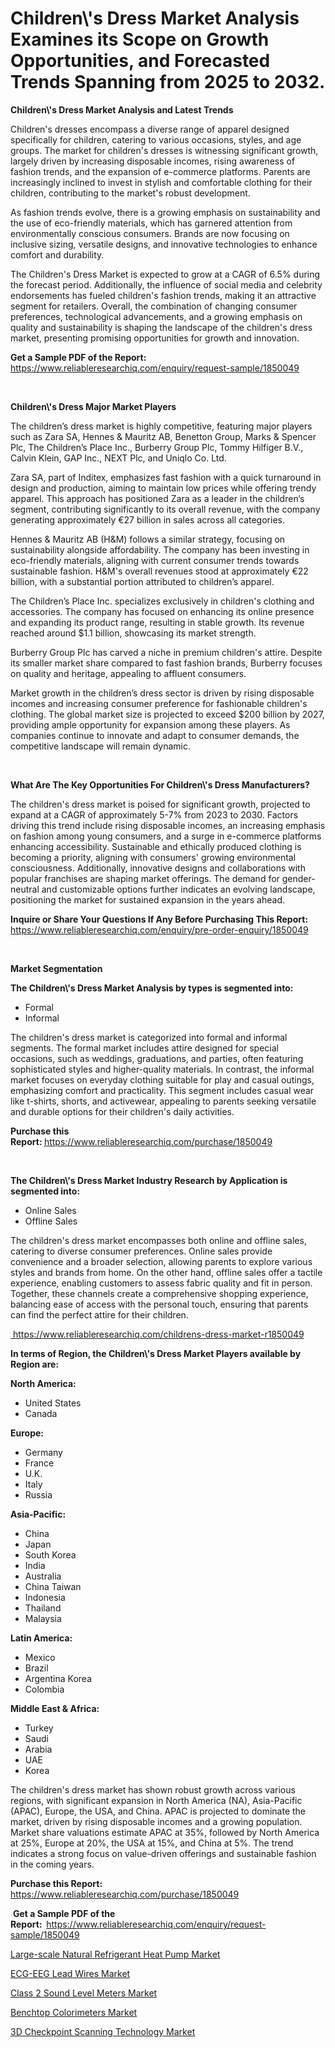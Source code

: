 <p><h1>Children\'s Dress Market Analysis Examines its Scope on Growth Opportunities, and Forecasted Trends Spanning from 2025 to 2032.</h1></p><p><strong>Children\'s Dress Market Analysis and Latest Trends</strong></p>
<p><p>Children's dresses encompass a diverse range of apparel designed specifically for children, catering to various occasions, styles, and age groups. The market for children's dresses is witnessing significant growth, largely driven by increasing disposable incomes, rising awareness of fashion trends, and the expansion of e-commerce platforms. Parents are increasingly inclined to invest in stylish and comfortable clothing for their children, contributing to the market's robust development.</p><p>As fashion trends evolve, there is a growing emphasis on sustainability and the use of eco-friendly materials, which has garnered attention from environmentally conscious consumers. Brands are now focusing on inclusive sizing, versatile designs, and innovative technologies to enhance comfort and durability.</p><p>The Children's Dress Market is expected to grow at a CAGR of 6.5% during the forecast period. Additionally, the influence of social media and celebrity endorsements has fueled children's fashion trends, making it an attractive segment for retailers. Overall, the combination of changing consumer preferences, technological advancements, and a growing emphasis on quality and sustainability is shaping the landscape of the children's dress market, presenting promising opportunities for growth and innovation.</p></p>
<p><strong>Get a Sample PDF of the Report:&nbsp;</strong> <a href="https://www.reliableresearchiq.com/enquiry/request-sample/1850049?utm_campaign=973&utm_medium=2&utm_source=Github&utm_content=ia&utm_term=07012025&utm_id=childrens-dress">https://www.reliableresearchiq.com/enquiry/request-sample/1850049</a></p>
<p>&nbsp;</p>
<p><strong>Children\'s Dress Major Market Players</strong></p>
<p><p>The children’s dress market is highly competitive, featuring major players such as Zara SA, Hennes & Mauritz AB, Benetton Group, Marks & Spencer Plc, The Children’s Place Inc., Burberry Group Plc, Tommy Hilfiger B.V., Calvin Klein, GAP Inc., NEXT Plc, and Uniqlo Co. Ltd. </p><p>Zara SA, part of Inditex, emphasizes fast fashion with a quick turnaround in design and production, aiming to maintain low prices while offering trendy apparel. This approach has positioned Zara as a leader in the children’s segment, contributing significantly to its overall revenue, with the company generating approximately €27 billion in sales across all categories.</p><p>Hennes & Mauritz AB (H&M) follows a similar strategy, focusing on sustainability alongside affordability. The company has been investing in eco-friendly materials, aligning with current consumer trends towards sustainable fashion. H&M's overall revenues stood at approximately €22 billion, with a substantial portion attributed to children’s apparel.</p><p>The Children’s Place Inc. specializes exclusively in children's clothing and accessories. The company has focused on enhancing its online presence and expanding its product range, resulting in stable growth. Its revenue reached around $1.1 billion, showcasing its market strength.</p><p>Burberry Group Plc has carved a niche in premium children's attire. Despite its smaller market share compared to fast fashion brands, Burberry focuses on quality and heritage, appealing to affluent consumers.</p><p>Market growth in the children’s dress sector is driven by rising disposable incomes and increasing consumer preference for fashionable children's clothing. The global market size is projected to exceed $200 billion by 2027, providing ample opportunity for expansion among these players. As companies continue to innovate and adapt to consumer demands, the competitive landscape will remain dynamic.</p></p>
<p>&nbsp;</p>
<p><strong>What Are The Key Opportunities For Children\'s Dress Manufacturers?</strong></p>
<p><p>The children's dress market is poised for significant growth, projected to expand at a CAGR of approximately 5-7% from 2023 to 2030. Factors driving this trend include rising disposable incomes, an increasing emphasis on fashion among young consumers, and a surge in e-commerce platforms enhancing accessibility. Sustainable and ethically produced clothing is becoming a priority, aligning with consumers' growing environmental consciousness. Additionally, innovative designs and collaborations with popular franchises are shaping market offerings. The demand for gender-neutral and customizable options further indicates an evolving landscape, positioning the market for sustained expansion in the years ahead.</p></p>
<p><strong>Inquire or Share Your Questions If Any Before Purchasing This Report:</strong> <a href="https://www.reliableresearchiq.com/enquiry/pre-order-enquiry/1850049?utm_campaign=973&utm_medium=2&utm_source=Github&utm_content=ia&utm_term=07012025&utm_id=childrens-dress">https://www.reliableresearchiq.com/enquiry/pre-order-enquiry/1850049</a></p>
<p>&nbsp;</p>
<p><strong>Market Segmentation</strong></p>
<p><strong>The Children\'s Dress Market Analysis by types is segmented into:</strong></p>
<p><ul><li>Formal</li><li>Informal</li></ul></p>
<p><p>The children's dress market is categorized into formal and informal segments. The formal market includes attire designed for special occasions, such as weddings, graduations, and parties, often featuring sophisticated styles and higher-quality materials. In contrast, the informal market focuses on everyday clothing suitable for play and casual outings, emphasizing comfort and practicality. This segment includes casual wear like t-shirts, shorts, and activewear, appealing to parents seeking versatile and durable options for their children's daily activities.</p></p>
<p><strong>Purchase this Report:&nbsp;</strong><a href="https://www.reliableresearchiq.com/purchase/1850049?utm_campaign=973&utm_medium=2&utm_source=Github&utm_content=ia&utm_term=07012025&utm_id=childrens-dress">https://www.reliableresearchiq.com/purchase/1850049</a></p>
<p>&nbsp;</p>
<p><strong>The Children\'s Dress Market Industry Research by Application is segmented into:</strong></p>
<p><ul><li>Online Sales</li><li>Offline Sales</li></ul></p>
<p><p>The children's dress market encompasses both online and offline sales, catering to diverse consumer preferences. Online sales provide convenience and a broader selection, allowing parents to explore various styles and brands from home. On the other hand, offline sales offer a tactile experience, enabling customers to assess fabric quality and fit in person. Together, these channels create a comprehensive shopping experience, balancing ease of access with the personal touch, ensuring that parents can find the perfect attire for their children.</p></p>
<p><a href="https://www.reliableresearchiq.com/childrens-dress-market-r1850049?utm_campaign=973&utm_medium=2&utm_source=Github&utm_content=ia&utm_term=07012025&utm_id=childrens-dress">&nbsp;https://www.reliableresearchiq.com/childrens-dress-market-r1850049</a></p>
<p><strong>In terms of Region, the Children\'s Dress Market Players available by Region are:</strong></p>
<p>
    <p> <strong> North America: </strong>
        <ul>
            <li>United States</li>
            <li>Canada</li>
        </ul>
        </p> 
    <p> <strong> Europe: </strong>
        <ul>
            <li>Germany</li>
            <li>France</li>
            <li>U.K.</li>
            <li>Italy</li>
            <li>Russia</li>
        </ul>
        </p> 
    <p> <strong> Asia-Pacific: </strong>
        <ul>
            <li>China</li>
            <li>Japan</li>
            <li>South Korea</li>
            <li>India</li>
            <li>Australia</li>
            <li>China Taiwan</li>
            <li>Indonesia</li>
            <li>Thailand</li>
            <li>Malaysia</li>
        </ul>
        </p> 
    <p> <strong> Latin America: </strong>
        <ul>
            <li>Mexico</li>
            <li>Brazil</li>
            <li>Argentina Korea</li>
            <li>Colombia</li>
        </ul>
        </p> 
    <p> <strong> Middle East & Africa: </strong>
        <ul>
            <li>Turkey</li>
            <li>Saudi</li>
            <li>Arabia</li>
            <li>UAE</li>
            <li>Korea</li>
        </ul>
    </p>
    </p>
<p><p>The children's dress market has shown robust growth across various regions, with significant expansion in North America (NA), Asia-Pacific (APAC), Europe, the USA, and China. APAC is projected to dominate the market, driven by rising disposable incomes and a growing population. Market share valuations estimate APAC at 35%, followed by North America at 25%, Europe at 20%, the USA at 15%, and China at 5%. The trend indicates a strong focus on value-driven offerings and sustainable fashion in the coming years.</p></p>
<p><strong>Purchase this Report: </strong><a href="https://www.reliableresearchiq.com/purchase/1850049?utm_campaign=973&utm_medium=2&utm_source=Github&utm_content=ia&utm_term=07012025&utm_id=childrens-dress">https://www.reliableresearchiq.com/purchase/1850049</a></p>
<p>&nbsp;<strong>Get a Sample PDF of the Report:&nbsp;&nbsp;</strong><a href="https://www.reliableresearchiq.com/enquiry/request-sample/1850049?utm_campaign=973&utm_medium=2&utm_source=Github&utm_content=ia&utm_term=07012025&utm_id=childrens-dress">https://www.reliableresearchiq.com/enquiry/request-sample/1850049</a></p>
<p><strong></strong></p>
<p><p><a href="https://github.com/chongseney974/Market-Research-Report-List-1/blob/main/large-scale-natural-refrigerant-heat-pump-market.md?utm_campaign=973&utm_medium=2&utm_source=Github&utm_content=ia&utm_term=07012025&utm_id=childrens-dress">Large-scale Natural Refrigerant Heat Pump Market</a></p><p><a href="https://github.com/rosalinebhakta48/Market-Research-Report-List-1/blob/main/ecg-eeg-lead-wires-market.md?utm_campaign=973&utm_medium=2&utm_source=Github&utm_content=ia&utm_term=07012025&utm_id=childrens-dress">ECG-EEG Lead Wires Market</a></p><p><a href="https://github.com/ElviraLeka1962/Market-Research-Report-List-1/blob/main/class-2-sound-level-meters-market.md?utm_campaign=973&utm_medium=2&utm_source=Github&utm_content=ia&utm_term=07012025&utm_id=childrens-dress">Class 2 Sound Level Meters Market</a></p><p><a href="https://github.com/darenph8er/Market-Research-Report-List-1/blob/main/benchtop-colorimeters-market.md?utm_campaign=973&utm_medium=2&utm_source=Github&utm_content=ia&utm_term=07012025&utm_id=childrens-dress">Benchtop Colorimeters Market</a></p><p><a href="https://github.com/nathaliehurles7142/Market-Research-Report-List-1/blob/main/3d-checkpoint-scanning-technology-market.md?utm_campaign=973&utm_medium=2&utm_source=Github&utm_content=ia&utm_term=07012025&utm_id=childrens-dress">3D Checkpoint Scanning Technology Market</a></p></p>
